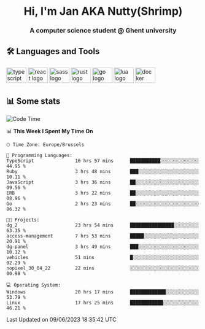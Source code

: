 <h1 align="center">Hi, I'm Jan AKA Nutty(Shrimp)</h1>
<h3 align="center">A computer science student @ Ghent university</h3>

<h2 align="left">🛠️ Languages and Tools</h2>

###

<div align="left">
  <img src="https://cdn.jsdelivr.net/gh/devicons/devicon/icons/typescript/typescript-original.svg" height="40" width="52" alt="typescript logo"  />
  <img src="https://cdn.jsdelivr.net/gh/devicons/devicon/icons/react/react-original.svg" height="40" width="52" alt="react logo"  />
  <img src="https://cdn.jsdelivr.net/gh/devicons/devicon/icons/sass/sass-original.svg" height="40" width="52" alt="sass logo"  />
  <img src="https://cdn.jsdelivr.net/gh/devicons/devicon/icons/rust/rust-plain.svg" height="40" width="52" alt="rust logo"  />
  <img src="https://cdn.jsdelivr.net/gh/devicons/devicon/icons/go/go-original.svg" height="40" width="52" alt="go logo"  />
  <img src="https://cdn.jsdelivr.net/gh/devicons/devicon/icons/lua/lua-original.svg" height="40" width="52" alt="lua logo"  />
  <img src="https://cdn.jsdelivr.net/gh/devicons/devicon/icons/docker/docker-original.svg" height="40" width="52" alt="docker logo"  />
</div>

<h2>📊 Some stats</h2>

<!--START_SECTION:waka-->
![Code Time](http://img.shields.io/badge/Code%20Time-3%2C281%20hrs%2033%20mins-blue)

📊 **This Week I Spent My Time On** 

```text
🕑︎ Time Zone: Europe/Brussels

💬 Programming Languages: 
TypeScript               16 hrs 57 mins      ███████████░░░░░░░░░░░░░░   44.95 % 
Ruby                     3 hrs 48 mins       ███░░░░░░░░░░░░░░░░░░░░░░   10.11 % 
JavaScript               3 hrs 36 mins       ██░░░░░░░░░░░░░░░░░░░░░░░   09.56 % 
ERB                      3 hrs 22 mins       ██░░░░░░░░░░░░░░░░░░░░░░░   08.96 % 
Go                       2 hrs 23 mins       ██░░░░░░░░░░░░░░░░░░░░░░░   06.32 % 

🐱‍💻 Projects: 
dg_2                     23 hrs 54 mins      ████████████████░░░░░░░░░   63.35 % 
access-management        7 hrs 53 mins       █████░░░░░░░░░░░░░░░░░░░░   20.91 % 
dg-panel                 3 hrs 49 mins       ███░░░░░░░░░░░░░░░░░░░░░░   10.12 % 
vehicles                 51 mins             █░░░░░░░░░░░░░░░░░░░░░░░░   02.29 % 
nopixel_30_04_22         22 mins             ░░░░░░░░░░░░░░░░░░░░░░░░░   00.98 % 

💻 Operating System: 
Windows                  20 hrs 17 mins      █████████████░░░░░░░░░░░░   53.79 % 
Linux                    17 hrs 25 mins      ████████████░░░░░░░░░░░░░   46.21 % 
```


 Last Updated on 09/06/2023 18:35:42 UTC
<!--END_SECTION:waka-->
